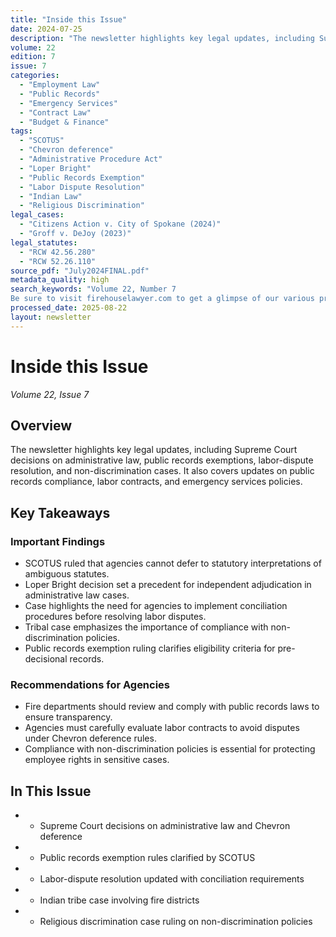 ```yaml
---
title: "Inside this Issue"
date: 2024-07-25
description: "The newsletter highlights key legal updates, including Supreme Court decisions on administrative law, public records exemptions, labor-dispute resolution, and non-discrimination cases. It also covers updates on public records compliance, labor contracts, and emergency services policies."
volume: 22
edition: 7
issue: 7
categories:
  - "Employment Law"
  - "Public Records"
  - "Emergency Services"
  - "Contract Law"
  - "Budget & Finance"
tags:
  - "SCOTUS"
  - "Chevron deference"
  - "Administrative Procedure Act"
  - "Loper Bright"
  - "Public Records Exemption"
  - "Labor Dispute Resolution"
  - "Indian Law"
  - "Religious Discrimination"
legal_cases:
  - "Citizens Action v. City of Spokane (2024)"
  - "Groff v. DeJoy (2023)"
legal_statutes:
  - "RCW 42.56.280"
  - "RCW 52.26.110"
source_pdf: "July2024FINAL.pdf"
metadata_quality: high
search_keywords: "Volume 22, Number 7
Be sure to visit firehouselawyer.com to get a glimpse of our various practice areas pertaining to public agencies, which include labor and employment law, public dis closure law, m..."
processed_date: 2025-08-22
layout: newsletter
---
```


# Inside this Issue

*Volume 22, Issue 7*

## Overview

The newsletter highlights key legal updates, including Supreme Court decisions on administrative law, public records exemptions, labor-dispute resolution, and non-discrimination cases. It also covers updates on public records compliance, labor contracts, and emergency services policies.

## Key Takeaways

### Important Findings

- SCOTUS ruled that agencies cannot defer to statutory interpretations of ambiguous statutes.
- Loper Bright decision set a precedent for independent adjudication in administrative law cases.
- Case highlights the need for agencies to implement conciliation procedures before resolving labor disputes.
- Tribal case emphasizes the importance of compliance with non-discrimination policies.
- Public records exemption ruling clarifies eligibility criteria for pre-decisional records.

### Recommendations for Agencies

- Fire departments should review and comply with public records laws to ensure transparency.
- Agencies must carefully evaluate labor contracts to avoid disputes under Chevron deference rules.
- Compliance with non-discrimination policies is essential for protecting employee rights in sensitive cases.

## In This Issue

- - Supreme Court decisions on administrative law and Chevron deference
- - Public records exemption rules clarified by SCOTUS
- - Labor-dispute resolution updated with conciliation requirements
- - Indian tribe case involving fire districts
- - Religious discrimination case ruling on non-discrimination policies

